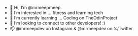 - 👋 Hi, I’m @mrmeepmeep
- 👀 I’m interested in ... fitness and learning tech
- 🌱 I’m currently learning ... Coding on TheOdinProject
- 💞️ I’m looking to connect to other developers! :)
- 📫 @mrmeepdev on Instagram & @mrmeepdev on 𝕏/Twitter
  

<!---
mrmeepmeep/mrmeepmeep is a ✨ special ✨ repository because its `README.md` (this file) appears on your GitHub profile.
You can click the Preview link to take a look at your changes.
--->
